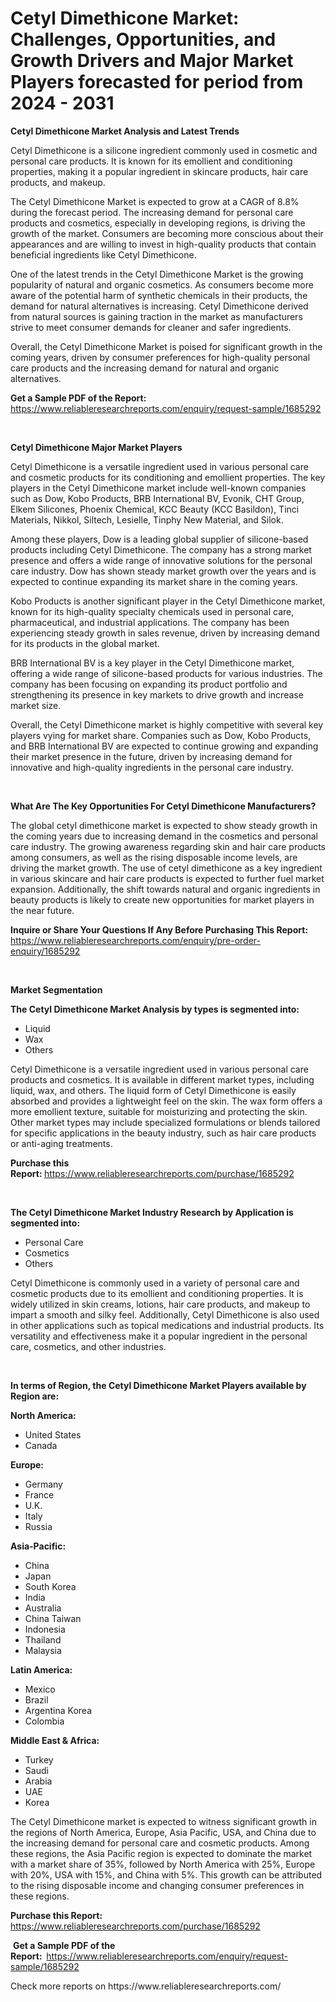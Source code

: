 <p><h1>Cetyl Dimethicone Market: Challenges, Opportunities, and Growth Drivers and Major Market Players forecasted for period from 2024 - 2031</h1></p><p><strong>Cetyl Dimethicone Market Analysis and Latest Trends</strong></p>
<p><p>Cetyl Dimethicone is a silicone ingredient commonly used in cosmetic and personal care products. It is known for its emollient and conditioning properties, making it a popular ingredient in skincare products, hair care products, and makeup.</p><p>The Cetyl Dimethicone Market is expected to grow at a CAGR of 8.8% during the forecast period. The increasing demand for personal care products and cosmetics, especially in developing regions, is driving the growth of the market. Consumers are becoming more conscious about their appearances and are willing to invest in high-quality products that contain beneficial ingredients like Cetyl Dimethicone.</p><p>One of the latest trends in the Cetyl Dimethicone Market is the growing popularity of natural and organic cosmetics. As consumers become more aware of the potential harm of synthetic chemicals in their products, the demand for natural alternatives is increasing. Cetyl Dimethicone derived from natural sources is gaining traction in the market as manufacturers strive to meet consumer demands for cleaner and safer ingredients.</p><p>Overall, the Cetyl Dimethicone Market is poised for significant growth in the coming years, driven by consumer preferences for high-quality personal care products and the increasing demand for natural and organic alternatives.</p></p>
<p><strong>Get a Sample PDF of the Report:&nbsp;</strong> <a href="https://www.reliableresearchreports.com/enquiry/request-sample/1685292">https://www.reliableresearchreports.com/enquiry/request-sample/1685292</a></p>
<p>&nbsp;</p>
<p><strong>Cetyl Dimethicone Major Market Players</strong></p>
<p><p>Cetyl Dimethicone is a versatile ingredient used in various personal care and cosmetic products for its conditioning and emollient properties. The key players in the Cetyl Dimethicone market include well-known companies such as Dow, Kobo Products, BRB International BV, Evonik, CHT Group, Elkem Silicones, Phoenix Chemical, KCC Beauty (KCC Basildon), Tinci Materials, Nikkol, Siltech, Lesielle, Tinphy New Material, and Silok.</p><p>Among these players, Dow is a leading global supplier of silicone-based products including Cetyl Dimethicone. The company has a strong market presence and offers a wide range of innovative solutions for the personal care industry. Dow has shown steady market growth over the years and is expected to continue expanding its market share in the coming years.</p><p>Kobo Products is another significant player in the Cetyl Dimethicone market, known for its high-quality specialty chemicals used in personal care, pharmaceutical, and industrial applications. The company has been experiencing steady growth in sales revenue, driven by increasing demand for its products in the global market.</p><p>BRB International BV is a key player in the Cetyl Dimethicone market, offering a wide range of silicone-based products for various industries. The company has been focusing on expanding its product portfolio and strengthening its presence in key markets to drive growth and increase market size.</p><p>Overall, the Cetyl Dimethicone market is highly competitive with several key players vying for market share. Companies such as Dow, Kobo Products, and BRB International BV are expected to continue growing and expanding their market presence in the future, driven by increasing demand for innovative and high-quality ingredients in the personal care industry.</p></p>
<p>&nbsp;</p>
<p><strong>What Are The Key Opportunities For Cetyl Dimethicone Manufacturers?</strong></p>
<p><p>The global cetyl dimethicone market is expected to show steady growth in the coming years due to increasing demand in the cosmetics and personal care industry. The growing awareness regarding skin and hair care products among consumers, as well as the rising disposable income levels, are driving the market growth. The use of cetyl dimethicone as a key ingredient in various skincare and hair care products is expected to further fuel market expansion. Additionally, the shift towards natural and organic ingredients in beauty products is likely to create new opportunities for market players in the near future.</p></p>
<p><strong>Inquire or Share Your Questions If Any Before Purchasing This Report:</strong> <a href="https://www.reliableresearchreports.com/enquiry/pre-order-enquiry/1685292">https://www.reliableresearchreports.com/enquiry/pre-order-enquiry/1685292</a></p>
<p>&nbsp;</p>
<p><strong>Market Segmentation</strong></p>
<p><strong>The Cetyl Dimethicone Market Analysis by types is segmented into:</strong></p>
<p><ul><li>Liquid</li><li>Wax</li><li>Others</li></ul></p>
<p><p>Cetyl Dimethicone is a versatile ingredient used in various personal care products and cosmetics. It is available in different market types, including liquid, wax, and others. The liquid form of Cetyl Dimethicone is easily absorbed and provides a lightweight feel on the skin. The wax form offers a more emollient texture, suitable for moisturizing and protecting the skin. Other market types may include specialized formulations or blends tailored for specific applications in the beauty industry, such as hair care products or anti-aging treatments.</p></p>
<p><strong>Purchase this Report:&nbsp;</strong><a href="https://www.reliableresearchreports.com/purchase/1685292">https://www.reliableresearchreports.com/purchase/1685292</a></p>
<p>&nbsp;</p>
<p><strong>The Cetyl Dimethicone Market Industry Research by Application is segmented into:</strong></p>
<p><ul><li>Personal Care</li><li>Cosmetics</li><li>Others</li></ul></p>
<p><p>Cetyl Dimethicone is commonly used in a variety of personal care and cosmetic products due to its emollient and conditioning properties. It is widely utilized in skin creams, lotions, hair care products, and makeup to impart a smooth and silky feel. Additionally, Cetyl Dimethicone is also used in other applications such as topical medications and industrial products. Its versatility and effectiveness make it a popular ingredient in the personal care, cosmetics, and other industries.</p></p>
<p>&nbsp;</p>
<p><strong>In terms of Region, the Cetyl Dimethicone Market Players available by Region are:</strong></p>
<p>
    <p> <strong> North America: </strong>
        <ul>
            <li>United States</li>
            <li>Canada</li>
        </ul>
        </p> 
    <p> <strong> Europe: </strong>
        <ul>
            <li>Germany</li>
            <li>France</li>
            <li>U.K.</li>
            <li>Italy</li>
            <li>Russia</li>
        </ul>
        </p> 
    <p> <strong> Asia-Pacific: </strong>
        <ul>
            <li>China</li>
            <li>Japan</li>
            <li>South Korea</li>
            <li>India</li>
            <li>Australia</li>
            <li>China Taiwan</li>
            <li>Indonesia</li>
            <li>Thailand</li>
            <li>Malaysia</li>
        </ul>
        </p> 
    <p> <strong> Latin America: </strong>
        <ul>
            <li>Mexico</li>
            <li>Brazil</li>
            <li>Argentina Korea</li>
            <li>Colombia</li>
        </ul>
        </p> 
    <p> <strong> Middle East & Africa: </strong>
        <ul>
            <li>Turkey</li>
            <li>Saudi</li>
            <li>Arabia</li>
            <li>UAE</li>
            <li>Korea</li>
        </ul>
    </p>
    </p>
<p><p>The Cetyl Dimethicone market is expected to witness significant growth in the regions of North America, Europe, Asia Pacific, USA, and China due to the increasing demand for personal care and cosmetic products. Among these regions, the Asia Pacific region is expected to dominate the market with a market share of 35%, followed by North America with 25%, Europe with 20%, USA with 15%, and China with 5%. This growth can be attributed to the rising disposable income and changing consumer preferences in these regions.</p></p>
<p><strong>Purchase this Report: </strong><a href="https://www.reliableresearchreports.com/purchase/1685292">https://www.reliableresearchreports.com/purchase/1685292</a></p>
<p>&nbsp;<strong>Get a Sample PDF of the Report:&nbsp;&nbsp;</strong><a href="https://www.reliableresearchreports.com/enquiry/request-sample/1685292">https://www.reliableresearchreports.com/enquiry/request-sample/1685292</a></p>
<p><strong></strong></p>
<p>Check more reports on https://www.reliableresearchreports.com/</p>